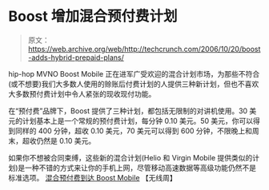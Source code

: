 # Boost 增加混合预付费计划

> 原文：<https://web.archive.org/web/http://techcrunch.com/2006/10/20/boost-adds-hybrid-prepaid-plans/>

hip-hop MVNO Boost Mobile 正在进军广受欢迎的混合计划市场，为那些不符合(或不想要)我们大多数人使用的赊账后付费计划的人提供三种新计划，但也不喜欢大多数预付费计划中令人紧张的现收现付功能。

在“预付费”品牌下，Boost 提供了三种计划，都包括无限制的对讲机使用。30 美元的计划基本上是一个常规的预付费计划，每分钟 0.10 美元。50 美元，你可以得到同样的 400 分钟，超收 0.10 美元，70 美元可以得到 600 分钟，不限晚上和周末，超收仍然是 0.10 美元。

如果你不想被合同束缚，这些新的混合计划(Helio 和 Virgin Mobile 提供类似的计划)是一种不错的方式来让你的手机上网，尽管移动高速数据等高级功能仍然不是标准选项。
 [混合预付费到达 Boost Mobile](https://web.archive.org/web/20160401200140/http://www.wirelessweek.com/article/CA6383101.html?nid=2965) 【无线周】